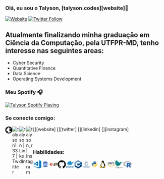 ### Olá, eu sou o Talyson, [talyson.codes][website]👋

[![Website](https://img.shields.io/website?label=talyson.codes&style=for-the-badge&url=https%3A%2F%2Ftalyson.codes)](https://talyson.codes)
[![Twitter Follow](https://img.shields.io/twitter/follow/talyson1337?color=1DA1F2&logo=twitter&style=for-the-badge)](https://twitter.com/intent/follow?original_referer=https%3A%2F%2Fgithub.com%2FcodeSTACKr&screen_name=talyson)

## Atualmente finalizando minha graduação em Ciência da Computação, pela UTFPR-MD, tenho interesse nas seguintes areas:

- Cyber Security 
- Quantitative Finance
- Data Science
- Operating Systems Development

### Meu Spotify 🎧
[<img src="https://now-playing-t4lyson.vercel.app/api/spotify-playing" alt="Talyson Spotify Playing" width="350" />](https://open.spotify.com/user/t4lyson)

### Se conecte comigo:

[<img align="left" alt="talyson.codes" width="22px" src="https://raw.githubusercontent.com/iconic/open-iconic/master/svg/globe.svg" />][website]
[<img align="left" alt="talyson1337 | Twitter" width="22px" src="https://cdn.jsdelivr.net/npm/simple-icons@v3/icons/twitter.svg" />][twitter]
[<img align="left" alt="talyson | LinkedIn" width="22px" src="https://cdn.jsdelivr.net/npm/simple-icons@v3/icons/linkedin.svg" />][linkedin]
[<img align="left" alt="talyson_r | Instagram" width="22px" src="https://cdn.jsdelivr.net/npm/simple-icons@v3/icons/instagram.svg" />][instagram]

<br />

### Habilidades:

<img align="left" alt="Visual Studio Code" width="26px" src="https://raw.githubusercontent.com/github/explore/80688e429a7d4ef2fca1e82350fe8e3517d3494d/topics/visual-studio-code/visual-studio-code.png" />
<img align="left" alt="SQL" width="26px" src="https://raw.githubusercontent.com/github/explore/80688e429a7d4ef2fca1e82350fe8e3517d3494d/topics/sql/sql.png" />
<img align="left" alt="Git" width="26px" src="https://raw.githubusercontent.com/github/explore/80688e429a7d4ef2fca1e82350fe8e3517d3494d/topics/git/git.png" />
<img align="left" alt="GitHub" width="26px" src="https://raw.githubusercontent.com/github/explore/78df643247d429f6cc873026c0622819ad797942/topics/github/github.png" />
<img align="left" alt="Docker" width="26px" src="https://raw.githubusercontent.com/github/explore/80688e429a7d4ef2fca1e82350fe8e3517d3494d/topics/docker/docker.png" />
<img align="left" alt="C++" width="26px" src="https://raw.githubusercontent.com/github/explore/80688e429a7d4ef2fca1e82350fe8e3517d3494d/topics/cpp/cpp.png" />
<img align="left" alt="C" width="26px" src="https://raw.githubusercontent.com/github/explore/80688e429a7d4ef2fca1e82350fe8e3517d3494d/topics/c/c.png" />
<img align="left" alt="Python" width="26px" src="https://raw.githubusercontent.com/github/explore/80688e429a7d4ef2fca1e82350fe8e3517d3494d/topics/python/python.png" />
<img align="left" alt="Linux" width="26px" src="https://raw.githubusercontent.com/github/explore/80688e429a7d4ef2fca1e82350fe8e3517d3494d/topics/linux/linux.png" />
<img align="left" alt="AWS" width="26px" src="https://raw.githubusercontent.com/github/explore/fbceb94436312b6dacde68d122a5b9c7d11f9524/topics/aws/aws.png" />
<img align="left" alt="LaTex" width="26px" src="https://raw.githubusercontent.com/github/explore/80688e429a7d4ef2fca1e82350fe8e3517d3494d/topics/latex/latex.png" />
<img align="left" alt="R" width="26px" src="https://raw.githubusercontent.com/github/explore/80688e429a7d4ef2fca1e82350fe8e3517d3494d/topics/r/r.png" />



<br />

